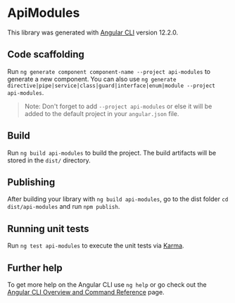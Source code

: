# ApiModules

This library was generated with [Angular CLI](https://github.com/angular/angular-cli) version 12.2.0.

## Code scaffolding

Run `ng generate component component-name --project api-modules` to generate a new component. You can also use `ng generate directive|pipe|service|class|guard|interface|enum|module --project api-modules`.
> Note: Don't forget to add `--project api-modules` or else it will be added to the default project in your `angular.json` file. 

## Build

Run `ng build api-modules` to build the project. The build artifacts will be stored in the `dist/` directory.

## Publishing

After building your library with `ng build api-modules`, go to the dist folder `cd dist/api-modules` and run `npm publish`.

## Running unit tests

Run `ng test api-modules` to execute the unit tests via [Karma](https://karma-runner.github.io).

## Further help

To get more help on the Angular CLI use `ng help` or go check out the [Angular CLI Overview and Command Reference](https://angular.io/cli) page.
